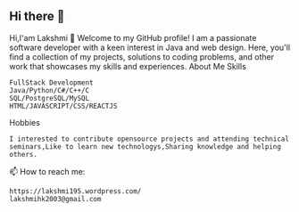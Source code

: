 ## Hi there 👋

Hi,I'am Lakshmi 
👋 Welcome to my GitHub profile! I am a passionate software developer with a keen interest in Java and web design. Here, you'll find a collection of my projects, solutions to coding problems, and other work that showcases my skills and experiences. About Me
Skills
```
FullStack Development
Java/Python/C#/C++/C
SQL/PostgreSQL/MySQL
HTML/JAVASCRIPT/CSS/REACTJS
```
Hobbies
```
I interested to contribute opensource projects and attending technical seminars,Like to learn new technologys,Sharing knowledge and helping others.
```
📫 How to reach me:
```
https://lakshmi195.wordpress.com/
lakshmihk2003@gmail.com
```

<!--
**KrishnappaL/KrishnappaL** is a ✨ _special_ ✨ repository because its `README.md` (this file) appears on your GitHub profile.

Here are some ideas to get you started:

- 🔭 I’m currently working on ...
- 🌱 I’m currently learning ...
- 👯 I’m looking to collaborate on ...
- 🤔 I’m looking for help with ...
- 💬 Ask me about ...
- 📫 How to reach me: ...
- 😄 Pronouns: ...
- ⚡ Fun fact: ...
-->
